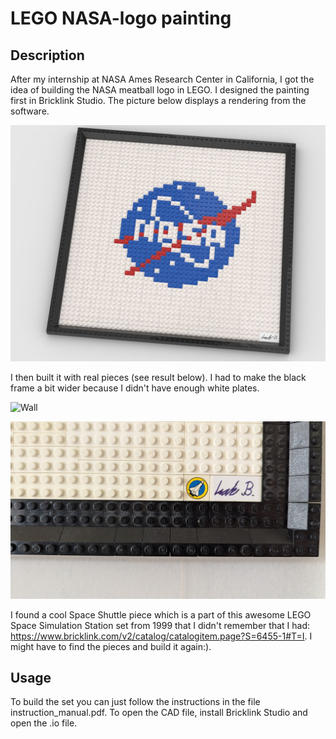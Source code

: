 # LEGO NASA-logo painting

## Description
After my internship at NASA Ames Research Center in California, I got the idea of building the NASA meatball logo in LEGO. I designed the painting first in Bricklink Studio. The picture below displays a rendering from the software.

![Rendering](NASA_painting_render.jpg)

I then built it with real pieces (see result below). I had to make the black frame a bit wider because I didn't have enough white plates.

![Wall](on_the_wall.jpg)

![Space Shuttle](space_shuttle_piece.jpg)

I found a cool Space Shuttle piece which is a part of this awesome LEGO Space Simulation Station set from 1999 that I didn't remember that I had: https://www.bricklink.com/v2/catalog/catalogitem.page?S=6455-1#T=I. I might have to find the pieces and build it again:).

## Usage
To build the set you can just follow the instructions in the file instruction_manual.pdf. To open the CAD file, install Bricklink Studio and open the .io file.
